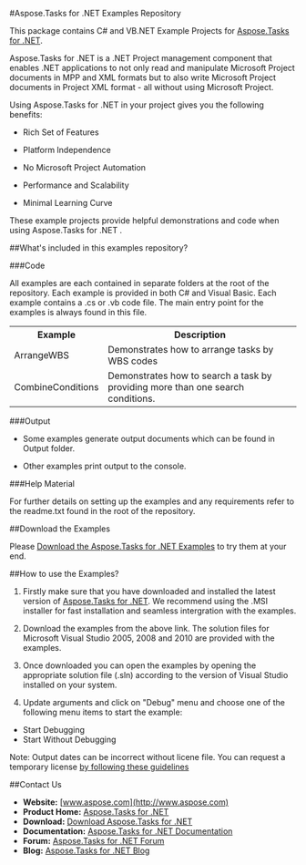 #Aspose.Tasks for .NET Examples Repository

This package contains C# and VB.NET Example Projects for [Aspose.Tasks for .NET](http://www.aspose.com/categories/.net-components/aspose.tasks-for-.net/default.aspx).

Aspose.Tasks for .NET is a .NET Project management component that enables .NET applications to not only read and manipulate Microsoft Project documents in MPP and XML formats but to also write Microsoft Project documents in Project XML format - all without using Microsoft Project.

Using Aspose.Tasks for .NET in your project gives you the following benefits:

+ Rich Set of Features

+ Platform Independence

+ No Microsoft Project Automation

+ Performance and Scalability

+ Minimal Learning Curve

These example projects provide helpful demonstrations and code when using Aspose.Tasks for .NET .


##What's included in this examples repository?

###Code

All examples are each contained in separate folders at the root of the repository. Each example is provided in both C# and Visual Basic. Each example contains a .cs or .vb code file. The main entry point for the examples is always found in this file.

<table>
  <tr><th>Example<th>Description</th></tr>
  <tr><td>ArrangeWBS</td><td>Demonstrates how to arrange tasks by WBS codes</td></tr>
  <tr><td>CombineConditions</td><td>Demonstrates how to search a task by providing more than one search conditions.</td></tr>
</table>


###Output

+ Some examples generate output documents which can be found in Output folder.

+ Other examples print output to the console.


###Help Material

For further details on setting up the examples and any requirements refer to the readme.txt found in the root of the repository.


##Download the Examples

Please [Download the Aspose.Tasks for .NET Examples](https://github.com/asposetasks/Aspose_Tasks_NET/downloads) to try them at your end.


##How to use the Examples?

1. Firstly make sure that you have downloaded and installed the latest version of [Aspose.Tasks for .NET](http://www.aspose.com/community/files/51/.net-components/aspose.tasks-for-.net/default.aspx). We recommend using the .MSI installer for fast installation and seamless intergration with the examples.

2. Download the examples from the above link. The solution files for Microsoft Visual Studio 2005, 2008 and 2010 are provided with the examples.

3. Once downloaded you can open the examples by opening the appropriate solution file (.sln) according to the version of Visual Studio installed on your system.

4. Update arguments and click on "Debug" menu and choose one of the following menu items to start the example:

- Start Debugging
- Start Without Debugging

Note: Output dates can be incorrect without licene file. You can request a temporary license [by following these guidelines](http://www.aspose.com/corporate/purchase/faqs/temporary-license.aspx)

##Contact Us

+ **Website:** [www.aspose.com](http://www.aspose.com)
+ **Product Home:** [Aspose.Tasks for .NET](http://www.aspose.com/categories/.net-components/aspose.tasks-for-.net/default.aspx)
+ **Download:** [Download Aspose.Tasks for .NET](http://www.aspose.com/community/files/51/.net-components/aspose.tasks-for-.net/default.aspx)
+ **Documentation:** [Aspose.Tasks for .NET Documentation](http://www.aspose.com/documentation/.net-components/aspose.tasks-for-.net/index.html)
+ **Forum:** [Aspose.Tasks for .NET Forum](http://www.aspose.com/community/forums/aspose.tasks-product-family/96/showforum.aspx)
+ **Blog:** [Aspose.Tasks for .NET Blog](http://www.aspose.com/blogs/aspose-products/aspose-tasks-product-family.html)
